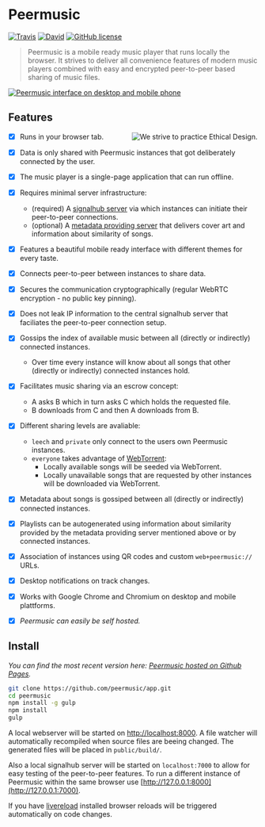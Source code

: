 # Peermusic

[![Travis](https://img.shields.io/travis/peermusic/app/master.svg?style=flat-square)](https://travis-ci.org/peermusic/app)
[![David](https://img.shields.io/david/peermusic/app.svg?style=flat-square)](https://david-dm.org/peermusic/app)
[![GitHub license](https://img.shields.io/badge/licence-AGPL_v3.0-blue.svg?style=flat-square)](https://github.com/peermusic/app/blob/master/LICENSE)

> Peermusic is a mobile ready music player that runs locally the browser. It strives to deliver all convenience features of modern music players combined with easy and encrypted peer-to-peer based sharing of music files.

[![Peermusic interface on desktop and mobile phone](http://i.imgur.com/Z68ynbf.png)](http://peermusic.github.io/)


## Features

<a href=https://github.com/pguth/Ethical-Design-Manifesto><img src=https://ind.ie/ethical-design/images/ethical-design-badge-small.svg align=right alt="We strive to practice Ethical Design." /></a>

- [x] Runs in your browser tab.
- [x] Data is only shared with Peermusic instances that got deliberately connected by the user.
- [x] The music player is a single-page application that can run offline.
- [x] Requires minimal server infrastructure:
  - (required) A [signalhub server](https://github.com/mafintosh/signalhub) via which instances can initiate their peer-to-peer connections.
  - (optional) A [metadata providing server](https://github.com/peermusic/node-scraping-server) that delivers cover art and information about similarity of songs.
- [x] Features a beautiful mobile ready interface with different themes for every taste.
- [x] Connects peer-to-peer between instances to share data.
- [x] Secures the communication cryptographically (regular WebRTC encryption - no public key pinning).
- [x] Does not leak IP information to the central signalhub server that faciliates the peer-to-peer connection setup.
- [x] Gossips the index of available music between all (directly or indirectly) connected instances.
  - Over time every instance will know about all songs that other (directly or indirectly) connected instances hold.
- [x] Facilitates music sharing via an escrow concept:
  - A asks B which in turn asks C which holds the requested file.
  - B downloads from C and then A downloads from B.
- [x] Different sharing levels are avaliable:
  - `leech` and `private` only connect to the users own Peermusic instances.
  - `everyone` takes advantage of [WebTorrent](https://github.com/feross/webtorrent):
    - Locally available songs will be seeded via WebTorrent.
    - Locally unavailable songs that are requested by other instances will be downloaded via WebTorrent.
- [x] Metadata about songs is gossiped between all (directly or indirectly) connected instances.
- [x] Playlists can be autogenerated using information about similarity provided by the metadata providing server mentioned above or by connected instances.
- [x] Association of instances using QR codes and custom `web+peermusic://` URLs.
- [x] Desktop notifications on track changes.
- [x] Works with Google Chrome and Chromium on desktop and mobile plattforms.
- [x] *Peermusic can easily be self hosted.*


## Install

*You can find the most recent version here: [Peermusic hosted on Github Pages](http://peermusic.github.io/).*

```sh
git clone https://github.com/peermusic/app.git
cd peermusic
npm install -g gulp
npm install
gulp
```

A local webserver will be started on [http://localhost:8000](http://localhost:8000). A file watcher will automatically recompiled when source files are beeing changed. The generated files will be placed in `public/build/`.

Also a local signalhub server will be started on `localhost:7000` to allow for easy testing of the peer-to-peer features. To run a different instance of Peermusic within the same browser use [http://127.0.0.1:8000](http://127.0.0.1:7000).

If you have [livereload](http://livereload.com/extensions/) installed browser reloads will be triggered automatically on code changes.
